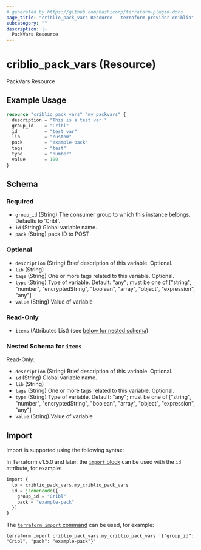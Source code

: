 ```yaml
---
# generated by https://github.com/hashicorp/terraform-plugin-docs
page_title: "criblio_pack_vars Resource - terraform-provider-criblio"
subcategory: ""
description: |-
  PackVars Resource
---
```


# criblio_pack_vars (Resource)

PackVars Resource

## Example Usage

```terraform
resource "criblio_pack_vars" "my_packvars" {
  description = "This is a test var."
  group_id    = "Cribl"
  id          = "test_var"
  lib         = "custom"
  pack        = "example-pack"
  tags        = "test"
  type        = "number"
  value       = 100
}
```

<!-- schema generated by tfplugindocs -->
## Schema

### Required

- `group_id` (String) The consumer group to which this instance belongs. Defaults to 'Cribl'.
- `id` (String) Global variable name.
- `pack` (String) pack ID to POST

### Optional

- `description` (String) Brief description of this variable. Optional.
- `lib` (String)
- `tags` (String) One or more tags related to this variable. Optional.
- `type` (String) Type of variable. Default: "any"; must be one of ["string", "number", "encryptedString", "boolean", "array", "object", "expression", "any"]
- `value` (String) Value of variable

### Read-Only

- `items` (Attributes List) (see [below for nested schema](#nestedatt--items))

<a id="nestedatt--items"></a>
### Nested Schema for `items`

Read-Only:

- `description` (String) Brief description of this variable. Optional.
- `id` (String) Global variable name.
- `lib` (String)
- `tags` (String) One or more tags related to this variable. Optional.
- `type` (String) Type of variable. Default: "any"; must be one of ["string", "number", "encryptedString", "boolean", "array", "object", "expression", "any"]
- `value` (String) Value of variable

## Import

Import is supported using the following syntax:

In Terraform v1.5.0 and later, the [`import` block](https://developer.hashicorp.com/terraform/language/import) can be used with the `id` attribute, for example:

```terraform
import {
  to = criblio_pack_vars.my_criblio_pack_vars
  id = jsonencode({
    group_id = "Cribl"
    pack = "example-pack"
  })
}
```

The [`terraform import` command](https://developer.hashicorp.com/terraform/cli/commands/import) can be used, for example:

```shell
terraform import criblio_pack_vars.my_criblio_pack_vars '{"group_id": "Cribl", "pack": "example-pack"}'
```
